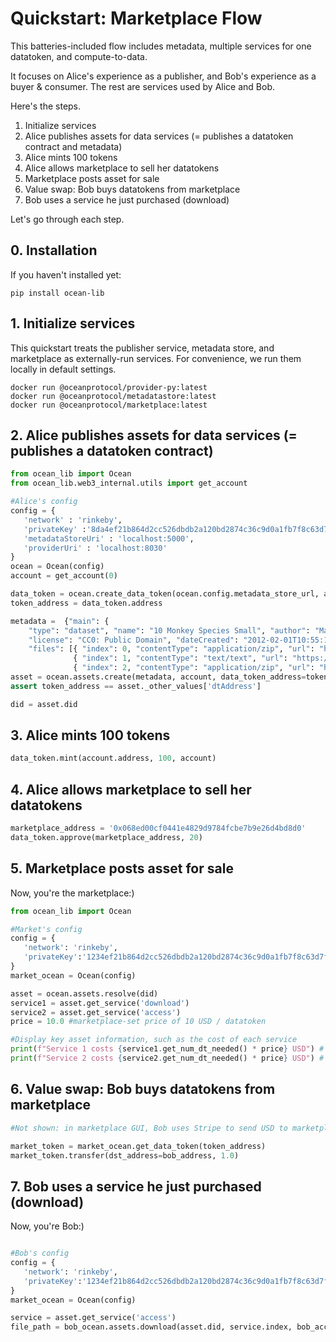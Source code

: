 # Quickstart: Marketplace Flow

This batteries-included flow includes metadata, multiple services for one datatoken, and compute-to-data.

It focuses on Alice's experience as a publisher, and Bob's experience as a buyer & consumer. The rest are services used by Alice and Bob.

Here's the steps.
1. Initialize services
1. Alice publishes assets for data services (= publishes a datatoken contract and metadata)
1. Alice mints 100 tokens
1. Alice allows marketplace to sell her datatokens
1. Marketplace posts asset for sale
1. Value swap: Bob buys datatokens from marketplace
1. Bob uses a service he just purchased (download)

Let's go through each step.

## 0. Installation

If you haven't installed yet:
```console
pip install ocean-lib
```

## 1. Initialize services

This quickstart treats the publisher service, metadata store, and marketplace as 
externally-run services. For convenience, we run them locally in default settings.

```
docker run @oceanprotocol/provider-py:latest
docker run @oceanprotocol/metadatastore:latest
docker run @oceanprotocol/marketplace:latest
```

## 2. Alice publishes assets for data services (= publishes a datatoken contract)

```python
from ocean_lib import Ocean
from ocean_lib.web3_internal.utils import get_account

#Alice's config
config = {
   'network' : 'rinkeby',
   'privateKey' :'8da4ef21b864d2cc526dbdb2a120bd2874c36c9d0a1fb7f8c63d7f7a8b41de8f',
   'metadataStoreUri' : 'localhost:5000',
   'providerUri' : 'localhost:8030'
}
ocean = Ocean(config)
account = get_account(0)

data_token = ocean.create_data_token(ocean.config.metadata_store_url, account)
token_address = data_token.address

metadata =  {"main": {
    "type": "dataset", "name": "10 Monkey Species Small", "author": "Mario", 
    "license": "CC0: Public Domain", "dateCreated": "2012-02-01T10:55:11Z", 
    "files": [{ "index": 0, "contentType": "application/zip", "url": "https://s3.amazonaws.com/datacommons-seeding-us-east/10_Monkey_Species_Small/assets/training.zip"},
              { "index": 1, "contentType": "text/text", "url": "https://s3.amazonaws.com/datacommons-seeding-us-east/10_Monkey_Species_Small/assets/monkey_labels.txt"},
              { "index": 2, "contentType": "application/zip", "url": "https://s3.amazonaws.com/datacommons-seeding-us-east/10_Monkey_Species_Small/assets/validation.zip"}]}}
asset = ocean.assets.create(metadata, account, data_token_address=token_address)
assert token_address == asset._other_values['dtAddress']

did = asset.did
```

## 3. Alice mints 100 tokens

```python
data_token.mint(account.address, 100, account)
```

## 4. Alice allows marketplace to sell her datatokens

```python
marketplace_address = '0x068ed00cf0441e4829d9784fcbe7b9e26d4bd8d0'
data_token.approve(marketplace_address, 20)
```

## 5. Marketplace posts asset for sale
Now, you're the marketplace:)

```python
from ocean_lib import Ocean

#Market's config
config = {
   'network': 'rinkeby',
   'privateKey':'1234ef21b864d2cc526dbdb2a120bd2874c36c9d0a1fb7f8c63d7f7a8b41de8f',
}
market_ocean = Ocean(config)

asset = ocean.assets.resolve(did)
service1 = asset.get_service('download')
service2 = asset.get_service('access')
price = 10.0 #marketplace-set price of 10 USD / datatoken

#Display key asset information, such as the cost of each service
print(f"Service 1 costs {service1.get_num_dt_needed() * price} USD") # 1.5 * 10 = 15
print(f"Service 2 costs {service2.get_num_dt_needed() * price} USD") # 2.5 * 10 = 25
```

## 6. Value swap: Bob buys datatokens from marketplace

```python
#Not shown: in marketplace GUI, Bob uses Stripe to send USD to marketplace (or other methods / currencies).

market_token = market_ocean.get_data_token(token_address)
market_token.transfer(dst_address=bob_address, 1.0)
```
   
## 7. Bob uses a service he just purchased (download)
Now, you're Bob:)

```python

#Bob's config
config = {
   'network': 'rinkeby',
   'privateKey':'1234ef21b864d2cc526dbdb2a120bd2874c36c9d0a1fb7f8c63d7f7a8b41de8o',
}
market_ocean = Ocean(config)

service = asset.get_service('access')
file_path = bob_ocean.assets.download(asset.did, service.index, bob_account, '~/my-datasets')
```
